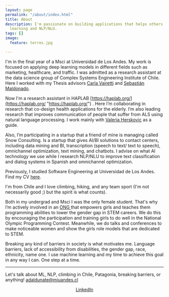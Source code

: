 ```yaml
---
layout: page
permalink: "/about/index.html"
title: About
description: I'm passionate on building applications that helps others using machine
  learning and NLP/NLU.
tags: []
image:
  feature: torres.jpg

---
```

I'm in the final year of a Msci at Universidad de Los Andes. My work is focused on applying deep learning models in different fields such as marketing, healthcare, and traffic. I was admitted as a research assistant at the data science group of Complex Systems Engineering Institute of Chile. Here I worked with my Thesis advisors [Carla Vairetti](https://scholar.google.com/citations?user=VPQYt1IAAAAJ&hl=es) and [Sebastián Maldonado](https://scholar.google.nl/citations?user=Qzl7WeYAAAAJ&hl=en).

Now I'm a research assistant in HAPLAB [https://haplab.org/](https://haplab.org/ "https://haplab.org/") . Here I’m collaborating in research that co-design health applications for the elderly. I’m also leading research that improves communication of people that suffer from ALS using natural language processing. I work mainly with [Valeria Herskovic](https://scholar.google.com/citations?user=hZvxhjYAAAAJ&hl=es) as a guide.

Also, I’m participating in a startup that a friend of mine is managing called Snow Consulting. Is a startup that gives AI/BI solutions to contact centers, including data mining and BI, transcription (speech to text/ text to speech), omnichannel optimization, text mining, and chatbots. I advise on what AI technology we use while I research NLP/NLU to improve text classification and dialog systems in Spanish and omnichannel optimization.

Previously, I studied Software Engineering at Universidad de Los Andes. Find my CV [here](https://drive.google.com/file/d/1mgevi1Tq4k3lHD2zQ4L4YRy3BVg-mOVd/view?usp=sharing).

I'm from Chile and I love climbing, hiking, and any team sport (I'm not necessarily good ;) but the spirit is what counts).

Both in my undergrad and Msci I was the only female student. That's why I’m actively involved in an [ONG ](https://ninaspro.cl/)that empowers girls and teaches them programming abilities to lower the gender gap in STEM careers. We do this by encouraging the participation and training girls to do well in the National Olympic Programming Contest. Meanwhile, we do talks and conferences to make noticeable women and show the girls role models that are dedicated to STEM.

Breaking any kind of barriers in society is what motivates me. Language barriers, lack of accessibility from disabilities, the gender gap, race, ethnicity, name one. I use machine learning and my time to achieve this goal in any way I can. One step at a time.

***

Let's talk about ML, NLP, climbing in Chile, Patagonia, breaking barriers, or anything! [adaldunate@miuandes.cl](mailto:adaldunate@miuandes.cl)

<p style="text-align:center"> <a href="https://www.linkedin.com/in/angeles-aldunate/"><i class="fab fa-linkedin"></i>LinkedIn</a>
